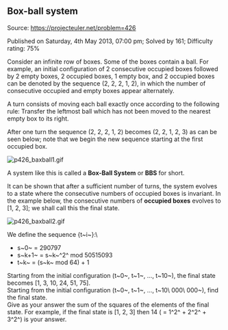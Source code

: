Box-ball system
---------------

Source: https://projecteuler.net/problem=426

Published on Saturday, 4th May 2013, 07:00 pm; Solved by 161; Difficulty
rating: 75%

Consider an infinite row of boxes. Some of the boxes contain a ball. For
example, an initial configuration of 2 consecutive occupied boxes
followed by 2 empty boxes, 2 occupied boxes, 1 empty box, and 2 occupied
boxes can be denoted by the sequence (2, 2, 2, 1, 2), in which the
number of consecutive occupied and empty boxes appear alternately.

A turn consists of moving each ball exactly once according to the
following rule: Transfer the leftmost ball which has not been moved to
the nearest empty box to its right.

After one turn the sequence (2, 2, 2, 1, 2) becomes (2, 2, 1, 2, 3) as
can be seen below; note that we begin the new sequence starting at the
first occupied box.

![p426\_baxball1.gif](project/images/p426_baxball1.gif)

A system like this is called a **Box-Ball System** or **BBS** for short.

It can be shown that after a sufficient number of turns, the system
evolves to a state where the consecutive numbers of occupied boxes is
invariant. In the example below, the consecutive numbers of **occupied
boxes** evolves to [1, 2, 3]; we shall call this the final state.

![p426\_baxball2.gif](project/images/p426_baxball2.gif)

We define the sequence {t~i~}:\

-   s~0~ = 290797
-   s~k+1~ = s~k~^2^ mod 50515093
-   t~k~ = (s~k~ mod 64) + 1

Starting from the initial configuration (t~0~, t~1~, …, t~10~), the
final state becomes [1, 3, 10, 24, 51, 75].\
 Starting from the initial configuration (t~0~, t~1~, …,
t~10\\ 000\\ 000~), find the final state.\
 Give as your answer the sum of the squares of the elements of the final
state. For example, if the final state is [1, 2, 3] then 14 ( = 1^2^ +
2^2^ + 3^2^) is your answer.
